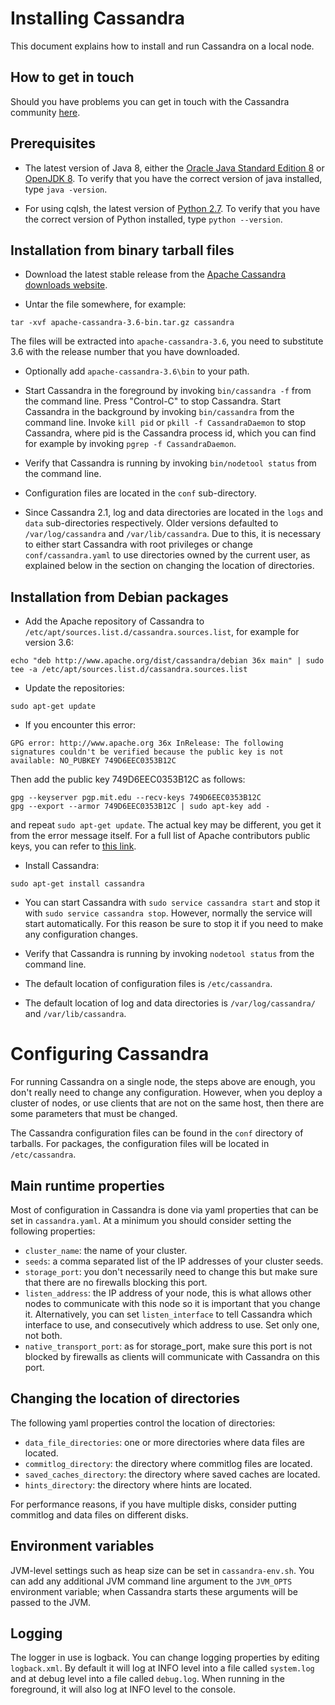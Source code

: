 #  Installing Cassandra

This document explains how to install and run Cassandra on a local node. 

## How to get in touch

Should you have problems you can get in touch with the Cassandra community [here](contact_us.md).

## Prerequisites

* The latest version of Java 8, either the [Oracle Java Standard Edition 8](http://www.oracle.com/technetwork/java/javase/downloads/index.html) or [OpenJDK 8](http://openjdk.java.net/). To verify that you have the correct version of java installed, type `java -version`.

* For using cqlsh, the latest version of [Python 2.7](https://www.python.org/downloads/). To verify that you have the correct version of Python installed, type `python --version`.


## Installation from binary tarball files

* Download the latest stable release from the [Apache Cassandra downloads website](http://cassandra.apache.org/download/).

* Untar the file somewhere, for example:
 
```
tar -xvf apache-cassandra-3.6-bin.tar.gz cassandra
```

  The files will be extracted into `apache-cassandra-3.6`, you need to substitute 3.6 with the release number that you have downloaded.

* Optionally add `apache-cassandra-3.6\bin` to your path.

* Start Cassandra in the foreground by invoking `bin/cassandra -f` from the command line. Press "Control-C" to stop Cassandra. Start Cassandra in the background by invoking `bin/cassandra` from the command line. Invoke `kill pid` or `pkill -f CassandraDaemon` to stop Cassandra, where pid is the Cassandra process id, which you can find for example by invoking `pgrep -f CassandraDaemon`.

* Verify that Cassandra is running by invoking `bin/nodetool status` from the command line.

* Configuration files are located in the `conf` sub-directory.

* Since Cassandra 2.1, log and data directories are located in the `logs` and `data` sub-directories respectively. Older versions defaulted to `/var/log/cassandra` and `/var/lib/cassandra`. Due to this, it is necessary to either start Cassandra with root privileges or change `conf/cassandra.yaml` to use directories owned by the current user, as explained below in the section on changing the location of directories.

## Installation from Debian packages

* Add the Apache repository of Cassandra to `/etc/apt/sources.list.d/cassandra.sources.list`, for example for version 3.6:
  
```
echo "deb http://www.apache.org/dist/cassandra/debian 36x main" | sudo tee -a /etc/apt/sources.list.d/cassandra.sources.list
```

* Update the repositories: 

```
sudo apt-get update
```

* If you encounter this error: 

```
GPG error: http://www.apache.org 36x InRelease: The following signatures couldn't be verified because the public key is not available: NO_PUBKEY 749D6EEC0353B12C
```

Then add the public key 749D6EEC0353B12C as follows:
  
```
gpg --keyserver pgp.mit.edu --recv-keys 749D6EEC0353B12C
gpg --export --armor 749D6EEC0353B12C | sudo apt-key add -
```
  
and repeat `sudo apt-get update`. The actual key may be different, you get it from the error message itself. For a full list of Apache contributors public keys, you can refer to [this link](https://www.apache.org/dist/cassandra/KEYS).

* Install Cassandra:

```
sudo apt-get install cassandra
```

* You can start Cassandra with `sudo service cassandra start` and stop it with `sudo service cassandra stop`. However, normally the service will start automatically. For this reason be sure to stop it if you need to make any configuration changes.

* Verify that Cassandra is running by invoking `nodetool status` from the command line.

* The default location of configuration files is `/etc/cassandra`. 

* The default location of log and data directories is `/var/log/cassandra/` and `/var/lib/cassandra`.


# Configuring Cassandra

For running Cassandra on a single node, the steps above are enough, you don't really need to change any configuration. However, when you deploy a cluster of nodes, or use clients that are not on the same host, then there are some parameters that must be changed.
 
The Cassandra configuration files can be found in the `conf` directory of tarballs. For packages, the configuration files will be located in `/etc/cassandra`.

## Main runtime properties

Most of configuration in Cassandra is done via yaml properties that can be set in `cassandra.yaml`. At a minimum you should consider setting the following properties:

* `cluster_name`: the name of your cluster.
* `seeds`: a comma separated list of the IP addresses of your cluster seeds.
* `storage_port`: you don't necessarily need to change this but make sure that there are no firewalls blocking this port.
* `listen_address`: the IP address of your node, this is what allows other nodes to communicate with this node so it is important that you change it. Alternatively, you can set `listen_interface` to tell Cassandra which interface to use, and consecutively which address to use. Set only one, not both.
* `native_transport_port`: as for storage_port, make sure this port is not blocked by firewalls as clients will communicate with Cassandra on this port.


## Changing the location of directories

The following yaml properties control the location of directories:

* `data_file_directories`: one or more directories where data files are located.
* `commitlog_directory`: the directory where commitlog files are located.
* `saved_caches_directory`: the directory where saved caches are located.
* `hints_directory`: the directory where hints are located.

For performance reasons, if you have multiple disks, consider putting commitlog and data files on different disks.

## Environment variables

JVM-level settings such as heap size can be set in `cassandra-env.sh`. You can add any additional JVM command line argument to the `JVM_OPTS` environment variable; when Cassandra starts these arguments will be passed to the JVM.

## Logging

The logger in use is logback. You can change logging properties by editing `logback.xml`. By default it will log at INFO level into a file called `system.log` and at debug level into a file called `debug.log`. When running in the foreground, it will also log at INFO level to the console.
 
